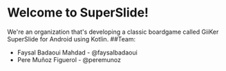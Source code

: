# Welcome to SuperSlide!
We're an organization that's developing a classic boardgame called GiiKer SuperSlide for Android using Kotlin.
##Team:
* Faysal Badaoui Mahdad - @faysalbadaoui
* Pere Muñoz Figuerol - @peremunoz

